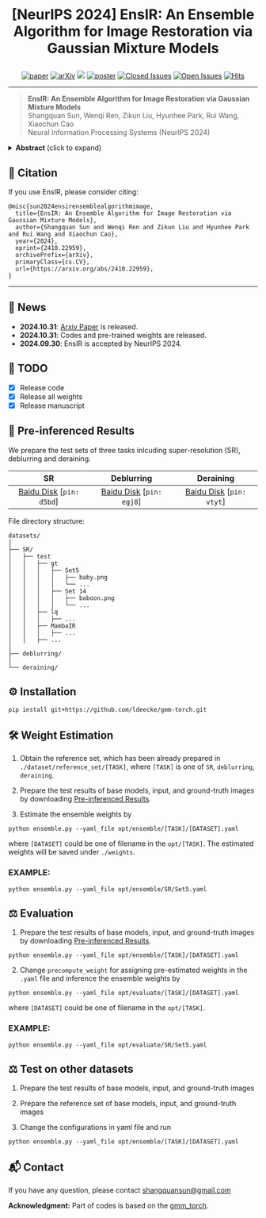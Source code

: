  # <p align=center> [NeurIPS 2024] EnsIR: An Ensemble Algorithm for Image Restoration via Gaussian Mixture Models</p>

<div align="center">
 
[![paper](https://img.shields.io/badge/EnsIR-paper-blue.svg)](https://arxiv.org/abs/2410.22959)
[![arXiv](https://img.shields.io/badge/EnsIR-arXiv-red.svg)](https://arxiv.org/abs/2410.22959)
[![](https://img.shields.io/badge/project-page-red.svg)]()
[![poster](https://img.shields.io/badge/EnsIR-poster-green.svg)]()
[![Closed Issues](https://img.shields.io/github/issues-closed/sunshangquan/EnsIR)](https://github.com/sunshangquan/EnsIR/issues?q=is%3Aissue+is%3Aclosed) 
[![Open Issues](https://img.shields.io/github/issues/sunshangquan/EnsIR)](https://github.com/sunshangquan/EnsIR/issues) 
[![Hits](https://hits.seeyoufarm.com/api/count/incr/badge.svg?url=https%3A%2F%2Fgithub.com%2Fsunshangquan%2FEnsIR&count_bg=%2379C83D&title_bg=%23555555&icon=&icon_color=%23E7E7E7&title=hits&edge_flat=false)](https://hits.seeyoufarm.com)

</div>

---
>**EnsIR: An Ensemble Algorithm for Image Restoration via Gaussian Mixture Models**<br>  Shangquan Sun, Wenqi Ren, Zikun Liu, Hyunhee Park, Rui Wang, Xiaochun Cao<br> 
>Neural Information Processing Systems (NeurIPS 2024)

<details>
<summary><strong>Abstract</strong> (click to expand) </summary>
Image restoration has experienced significant advancements due to the development of deep learning. Nevertheless, it encounters challenges related to ill-posed problems, resulting in deviations between single model predictions and ground-truths. Ensemble learning, as a powerful machine learning technique, aims to address these deviations by combining the predictions of multiple base models. Most existing works adopt ensemble learning during the design of restoration models, while only limited research focuses on the inference-stage ensemble of pre-trained restoration models. Regression-based methods fail to enable efficient inference, leading researchers in academia and industry to prefer averaging as their choice for post-training ensemble. To address this, we reformulate the ensemble problem of image restoration into Gaussian mixture models (GMMs) and employ an expectation maximization (EM)-based algorithm to estimate ensemble weights for aggregating prediction candidates. We estimate the range-wise ensemble weights on a reference set and store them in a lookup table (LUT) for efficient ensemble inference on the test set. Our algorithm is model-agnostic and training-free, allowing seamless integration and enhancement of various pre-trained image restoration models. It consistently outperforms regression-based methods and averaging ensemble approaches on 14 benchmarks across 3 image restoration tasks, including super-resolution, deblurring and deraining. The codes and all estimated weights have been released in [Github](https://github.com/sunshangquan/EnsIR).
</details>

## :mega: Citation
If you use EnsIR, please consider citing:

    @misc{sun2024ensirensemblealgorithmimage,
      title={EnsIR: An Ensemble Algorithm for Image Restoration via Gaussian Mixture Models}, 
      author={Shangquan Sun and Wenqi Ren and Zikun Liu and Hyunhee Park and Rui Wang and Xiaochun Cao},
      year={2024},
      eprint={2410.22959},
      archivePrefix={arXiv},
      primaryClass={cs.CV},
      url={https://arxiv.org/abs/2410.22959}, 
    }
    
---

## :rocket: News
* **2024.10.31**: [Arxiv Paper](https://arxiv.org/abs/2410.22959) is released.
* **2024.10.31**: Codes and pre-trained weights are released.
* **2024.09.30**: EnsIR is accepted by NeurIPS 2024.


## :pushpin: TODO

- [x] Release code
- [x] Release all weights 
- [x] Release manuscript 

## :jigsaw: Pre-inferenced Results <a id="dataset_download"></a>


We prepare the test sets of three tasks inlcuding super-resolution (SR), deblurring and deraining.

| SR | Deblurring | Deraining |
|:---------------:|:-----------------:|:-----------------:|
| [Baidu Disk](https://pan.baidu.com/s/1T-Mzy2fR5sMobNIYZRS0CA?pwd=d5bd) [```pin: d5bd```] | [Baidu Disk](https://pan.baidu.com/s/1XJZdJeCiFhE5mfjSsUus0g?pwd=egj8) [```pin: egj8```] | [Baidu Disk](https://pan.baidu.com/s/1B5rvISkq8qwvd9itpJe-Fw?pwd=vtyt) [```pin: vtyt```] |

File directory structure:

```
datasets/
│
├── SR/
│   ├── test
│   │   ├── gt 
│   │   │   ├── Set5
│   │   │   │   ├── baby.png
│   │   │   │   └── ...
│   │   │   ├── Set 14
│   │   │   │   ├── baboon.png
│   │   │   │   └── ...
│   │   ├── lq
│   │   │   ├── ...
│   │   ├── MambaIR
│   │   │   ├── ...
│   │   ├── ...  
│
├── deblurring/
│
└── deraining/
```

## :gear: Installation
```
pip install git+https://github.com/ldeecke/gmm-torch.git
```

## :hammer_and_wrench: Weight Estimation

1. Obtain the reference set, which has been already prepared in ```./dataset/reference_set/[TASK]```, where ```[TASK]``` is one of ```SR```, ```deblurring```, ```deraining```.

2. Prepare the test results of base models, input, and ground-truth images by downloading [Pre-inferenced Results](#dataset_download).

3. Estimate the ensemble weights by 

```
python ensemble.py --yaml_file opt/ensemble/[TASK]/[DATASET].yaml
```

where ```[DATASET]``` could be one of filename in the ```opt/[TASK]```. The estimated weights will be saved under ```./weights```.

### EXAMPLE:

```
python ensemble.py --yaml_file opt/ensemble/SR/Set5.yaml
```

## :balance_scale: Evaluation

1. Prepare the test results of base models, input, and ground-truth images by downloading [Pre-inferenced Results](#dataset_download).

```
python ensemble.py --yaml_file opt/ensemble/[TASK]/[DATASET].yaml
```

2. Change ```precompute_weight``` for assigning pre-estimated weights in the ```.yaml``` file and inference the ensemble weights by 

```
python ensemble.py --yaml_file opt/evaluate/[TASK]/[DATASET].yaml
```

where ```[DATASET]``` could be one of filename in the ```opt/[TASK]```. 

### EXAMPLE:

```
python ensemble.py --yaml_file opt/evaluate/SR/Set5.yaml
```

## :balance_scale: Test on other datasets

1. Prepare the test results of base models, input, and ground-truth images

2. Prepare the reference set of base models, input, and ground-truth images

3. Change the configurations in yaml file and run

```
python ensemble.py --yaml_file opt/ensemble/[TASK]/[DATASET].yaml
```



## :mailbox_with_mail: Contact 
If you have any question, please contact shangquansun@gmail.com

**Acknowledgment:** Part of codes is based on the [gmm_torch](https://github.com/ldeecke/gmm-torch). 

